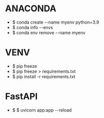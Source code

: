 # ANACONDA
  - $ conda create --name myenv python=3.9
  - $ conda info --envs
  - $ conda env remove --name myenv
  
# VENV
  - $ pip freeze
  - $ pip freeze > requirements.txt
  - $ pip install -r requirements.txt
  

# FastAPI
  - $ $ uvicorn app:app --reload
  

